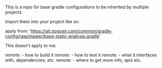 This is a repo for base gradle configurations to be inherited by multiple projects

Import them into your project like so:

apply from: 'https://git.gogoair.com/common/gradle-config/raw/master/base-static-analysis.gradle'






This doesn't apply to me:

remote:   - how to build it
remote:   - how to test it
remote:   - what it interfaces with, dependencies, etc.
remote:   - where to get more info, apis etc.
